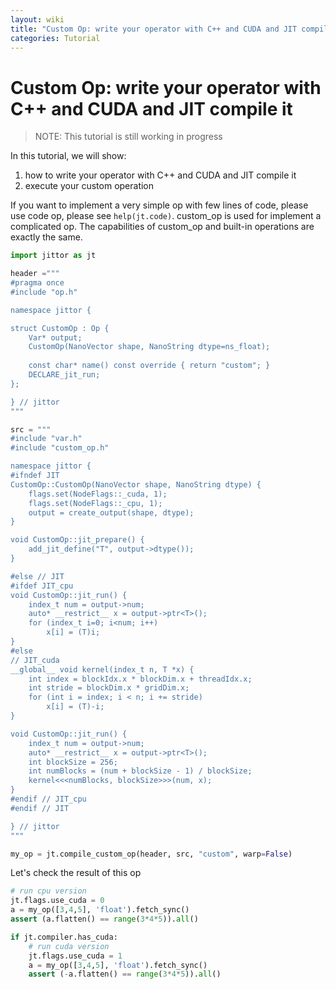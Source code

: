 ```yaml
---
layout: wiki
title: "Custom Op: write your operator with C++ and CUDA and JIT compile it"
categories: Tutorial
---
```


# Custom Op: write your operator with C++ and CUDA and JIT compile it

> NOTE: This tutorial is still working in progress

In this tutorial, we will show:
1. how to write your operator with C++ and CUDA and JIT compile it
2. execute your custom operation

If you want to implement a very simple op with few lines of code, please use code op, please see `help(jt.code)`.
custom_op is used for implement a complicated op. The capabilities of custom_op and built-in operations are exactly the same.

```python
import jittor as jt

header ="""
#pragma once
#include "op.h"

namespace jittor {

struct CustomOp : Op {
    Var* output;
    CustomOp(NanoVector shape, NanoString dtype=ns_float);
    
    const char* name() const override { return "custom"; }
    DECLARE_jit_run;
};

} // jittor
"""

src = """
#include "var.h"
#include "custom_op.h"

namespace jittor {
#ifndef JIT
CustomOp::CustomOp(NanoVector shape, NanoString dtype) {
    flags.set(NodeFlags::_cuda, 1);
    flags.set(NodeFlags::_cpu, 1);
    output = create_output(shape, dtype);
}

void CustomOp::jit_prepare() {
    add_jit_define("T", output->dtype());
}

#else // JIT
#ifdef JIT_cpu
void CustomOp::jit_run() {
    index_t num = output->num;
    auto* __restrict__ x = output->ptr<T>();
    for (index_t i=0; i<num; i++)
        x[i] = (T)i;
}
#else
// JIT_cuda
__global__ void kernel(index_t n, T *x) {
    int index = blockIdx.x * blockDim.x + threadIdx.x;
    int stride = blockDim.x * gridDim.x;
    for (int i = index; i < n; i += stride)
        x[i] = (T)-i;
}

void CustomOp::jit_run() {
    index_t num = output->num;
    auto* __restrict__ x = output->ptr<T>();
    int blockSize = 256;
    int numBlocks = (num + blockSize - 1) / blockSize;
    kernel<<<numBlocks, blockSize>>>(num, x);
}
#endif // JIT_cpu
#endif // JIT

} // jittor
"""

my_op = jt.compile_custom_op(header, src, "custom", warp=False)
```

Let's check the result of this op

```python
# run cpu version
jt.flags.use_cuda = 0
a = my_op([3,4,5], 'float').fetch_sync()
assert (a.flatten() == range(3*4*5)).all()

if jt.compiler.has_cuda:
    # run cuda version
    jt.flags.use_cuda = 1
    a = my_op([3,4,5], 'float').fetch_sync()
    assert (-a.flatten() == range(3*4*5)).all()
```